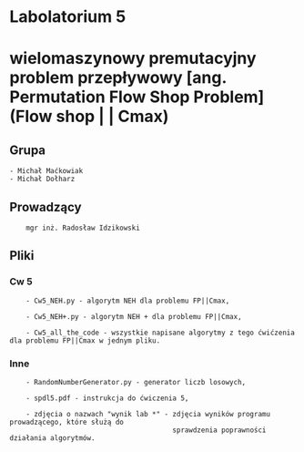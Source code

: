 # Labolatorium 5 
# wielomaszynowy premutacyjny problem przepływowy [ang. Permutation Flow Shop Problem] (Flow shop | | Cmax)

## Grupa 
    - Michał Maćkowiak
    - Michał Dołharz

## Prowadzący
        mgr inż. Radosław Idzikowski

## Pliki
### Cw 5
        - Cw5_NEH.py - algorytm NEH dla problemu FP||Cmax,

        - Cw5_NEH+.py - algorytm NEH + dla problemu FP||Cmax,

        - Cw5_all_the_code - wszystkie napisane algorytmy z tego ćwićzenia dla problemu FP||Cmax w jednym pliku.
### Inne
        - RandomNumberGenerator.py - generator liczb losowych,

        - spdl5.pdf - instrukcja do ćwiczenia 5,

        - zdjęcia o nazwach "wynik lab *" - zdjęcia wyników programu prowadzącego, które służą do 
                                            sprawdzenia poprawności działania algorytmów.
